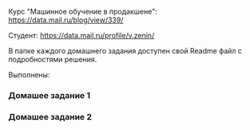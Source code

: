 Курс "Машинное обучение в продакшене":
https://data.mail.ru/blog/view/339/

Студент:
https://data.mail.ru/profile/v.zenin/

В папке каждого домашнего задания доступен свой Readme файл с подробностями решения.

Выполнены:  
### Домашее задание 1  
### Домашее задание 2  
